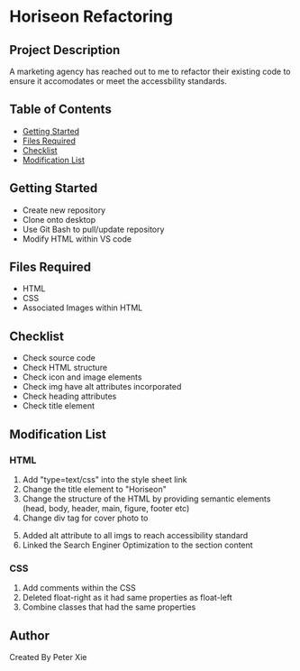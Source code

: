 # Horiseon Refactoring

## Project Description

A marketing agency has reached out to me to refactor their existing code to ensure it accomodates or meet the accessbility standards. 

## Table of Contents

- [Getting Started](#Getting-started)
- [Files Required](#files-required)
- [Checklist](#checklist)
- [Modification List](#modification-list)

## Getting Started

- Create new repository
- Clone onto desktop
- Use Git Bash to pull/update repository
- Modify HTML within VS code

## Files Required

- HTML
- CSS
- Associated Images within HTML

## Checklist

- Check source code
- Check HTML structure
- Check icon and image elements
- Check img have alt attributes incorporated
- Check heading attributes
- Check title element

## Modification List

### HTML 

1. Add "type=text/css" into the style sheet link
2. Change the title element to "Horiseon"
3. Change the structure of the HTML by providing semantic elements (head, body, header, main, figure, footer etc)
4. Change div tag for cover photo to <figure></figure>
5. Added alt attribute to all imgs to reach accessibility standard
6. Linked the Search Enginer Optimization to the section content

### CSS

1. Add comments within the CSS
2. Deleted float-right as it had same properties as float-left
3. Combine classes that had the same properties


## Author

Created By Peter Xie



